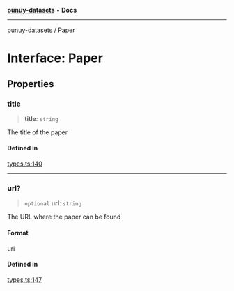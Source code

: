 [**punuy-datasets**](../README.md) • **Docs**

***

[punuy-datasets](../README.md) / Paper

# Interface: Paper

## Properties

### title

> **title**: `string`

The title of the paper

#### Defined in

[types.ts:140](https://github.com/andrefs/punuy-datasets/blob/4626056c7624a45d82318d71d25675c1ce05df07/src/lib/types.ts#L140)

***

### url?

> `optional` **url**: `string`

The URL where the paper can be found

#### Format

uri

#### Defined in

[types.ts:147](https://github.com/andrefs/punuy-datasets/blob/4626056c7624a45d82318d71d25675c1ce05df07/src/lib/types.ts#L147)
